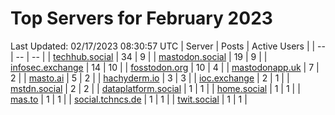 # Top Servers for February 2023
Last Updated: 02/17/2023 08:30:57 UTC
| Server | Posts | Active Users |
| -- | -- | -- |
| [techhub.social](https://techhub.social/tags/PowerShell) | 34 | 9 |
| [mastodon.social](https://mastodon.social/tags/PowerShell) | 19 | 9 |
| [infosec.exchange](https://infosec.exchange/tags/PowerShell) | 14 | 10 |
| [fosstodon.org](https://fosstodon.org/tags/PowerShell) | 10 | 4 |
| [mastodonapp.uk](https://mastodonapp.uk/tags/PowerShell) | 7 | 2 |
| [masto.ai](https://masto.ai/tags/PowerShell) | 5 | 2 |
| [hachyderm.io](https://hachyderm.io/tags/PowerShell) | 3 | 3 |
| [ioc.exchange](https://ioc.exchange/tags/PowerShell) | 2 | 1 |
| [mstdn.social](https://mstdn.social/tags/PowerShell) | 2 | 2 |
| [dataplatform.social](https://dataplatform.social/tags/PowerShell) | 1 | 1 |
| [home.social](https://home.social/tags/PowerShell) | 1 | 1 |
| [mas.to](https://mas.to/tags/PowerShell) | 1 | 1 |
| [social.tchncs.de](https://social.tchncs.de/tags/PowerShell) | 1 | 1 |
| [twit.social](https://twit.social/tags/PowerShell) | 1 | 1 |
